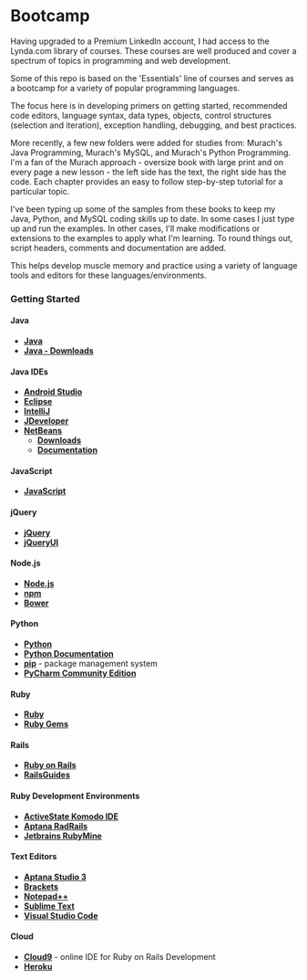 # Bootcamp

Having upgraded to a Premium LinkedIn account, I had access to the Lynda.com library of courses. These courses are well produced and cover a spectrum of topics in programming and web development.

Some of this repo is based on the 'Essentials' line of courses and serves as a bootcamp for a variety of popular programming languages. 

The focus here is in developing primers on getting started, recommended code editors, language syntax, data types, objects, control structures (selection and iteration), exception handling, debugging, and best practices.

More recently, a few new folders were added for studies from: Murach's Java Programming, Murach's MySQL, and Murach's Python Programming. I'm a fan of the Murach approach - oversize book with large print and on every page a new lesson - the left side has the text, the right side has the code. Each chapter provides an easy to follow step-by-step tutorial for a particular topic.

I've been typing up some of the samples from these books to keep my Java, Python, and MySQL coding skills up to date. In some cases I just type up and run the examples. In other cases, I'll make modifications or extensions to the examples to apply what I'm learning. To round things out, script headers, comments and documentation are added.

This helps develop muscle memory and practice using a variety of language tools and editors for these languages/environments.

### Getting Started

#### Java

- **[Java](https://www.oracle.com/java/index.html)**
- **[Java - Downloads](http://www.oracle.com/technetwork/java/javase/downloads/index.html)**

#### Java IDEs

- **[Android Studio](https://developer.android.com/studio/index.html)**
- **[Eclipse](https://eclipse.org/)**
- **[IntelliJ](https://www.jetbrains.com/idea/)**
- **[JDeveloper](http://www.oracle.com/technetwork/developer-tools/jdev/overview/index.html)**
- **[NetBeans](https://netbeans.org/downloads/)**
	- **[Downloads](https://netbeans.org/downloads/)**
	- **[Documentation](https://netbeans.org/kb/index.html)** 

#### JavaScript

- **[JavaScript](https://developer.mozilla.org/en-US/docs/Web/JavaScript)**

#### jQuery

- **[jQuery](https://jquery.com/)**
- **[jQueryUI](https://jqueryui.com/)**

#### Node.js

- **[Node.js](https://nodejs.org/en/)**
- **[npm](https://www.npmjs.com/)**
- **[Bower](https://bower.io/)**

#### Python

- **[Python](https://www.python.org/)**
- **[Python Documentation](https://www.python.org/doc/)**
- **[pip](https://pip.pypa.io/en/stable/#)** - package management system             
- **[PyCharm Community Edition](http://www.jetbrains.com/pycharm/)**

#### Ruby

- **[Ruby](https://www.ruby-lang.org/en/)**
- **[Ruby Gems](https://rubygems.org/)**

#### Rails

- **[Ruby on Rails](http://rubyonrails.org/)**
- **[RailsGuides](http://guides.rubyonrails.org/getting_started.html)**

#### Ruby Development Environments

- **[ActiveState Komodo IDE](http://www.activestate.com/komodo-ide)**
- **[Aptana RadRails](http://www.aptana.com/products/radrails.html)**
- **[Jetbrains RubyMine](https://www.jetbrains.com/ruby/)**

#### Text Editors

- **[Aptana Studio 3](http://www.aptana.com/)**
- **[Brackets](http://brackets.io/)**
- **[Notepad++](https://notepad-plus-plus.org/)**
- **[Sublime Text](https://www.sublimetext.com/)**
- **[Visual Studio Code](https://code.visualstudio.com/)**

#### Cloud

- **[Cloud9](https://c9.io/)** - online IDE for Ruby on Rails Development
- **[Heroku](https://www.heroku.com/)**



